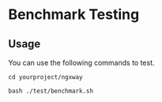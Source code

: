 # Benchmark Testing

## Usage
You can use the following commands to test.

```
cd yourproject/ngxway

bash ./test/benchmark.sh
```

